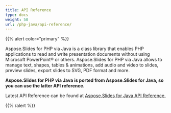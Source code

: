 ```yaml
---
title: API Reference
type: docs
weight: 50
url: /php-java/api-reference/
---
```


{{% alert color="primary" %}} 

Aspose.Slides for PHP via Java is a class library that enables PHP applications to read and write presentation documents without using Microsoft PowerPoint® or others. Aspose.Slides for PHP via Java allows to manage text, shapes, tables & animations, add audio and video to slides, preview slides, export slides to SVG, PDF format and more.

**Aspose.Slides for PHP via Java is ported from Aspose.Slides for Java, so you can use the latter API reference.**

Latest API Reference can be found at [Aspose.Slides for Java API Reference.](https://apireference.aspose.com/slides/java)

{{% /alert %}}
